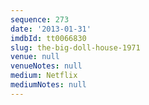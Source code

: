 ```yaml
---
sequence: 273
date: '2013-01-31'
imdbId: tt0066830
slug: the-big-doll-house-1971
venue: null
venueNotes: null
medium: Netflix
mediumNotes: null
---
```


